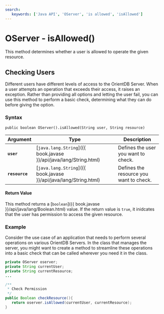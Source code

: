 ```yaml
---
search:
   keywords: ['Java API', 'OServer', 'is allowed', 'isAllowed']
---
```


# OServer - isAllowed()

This method determines whether a user is allowed to operate the given resource.

## Checking Users

Different users have different levels of access to the OrientDB Server.  When a user attempts an operation that exceeds their access, it raises an exception.  Rather than providing all options and letting the user fail, you can use this method to perform a basic check, determining what they can do before giving the option.

### Syntax

```
public boolean OServer().isAllowed(String user, String resource)
```

| Argument | Type | Description |
|---|---|---|
| **`user`** | [`java.lang.String`]({{ book.javase }}/api/java/lang/String.html) | Defines the user you want to check. |
| **`resource`** | [`java.lang.String`]({{ book.javase }}/api/java/lang/String.html) | Defines the resource you want to check. |

#### Return Value

This method returns a [`boolean`]({{ book.javase }}/api/java/lang/Boolean.html) value.  If the return value is `true`, it inidcates that the user has permission to access the given resource.

### Example

Consider the use case of an application that needs to perform several operations on various OrientDB Servers.  In the class that manages the server, you might want to create a method to streamline these operations into a basic check that can be called wherever you need it in the class.

```java
private OServer oserver;
private String currentUser;
private String currentResource;
...

/**
 * Check Permission
 */
public Boolean checkResource(){
   return oserver.isAllowed(currentUser, currentResource);
}
```
